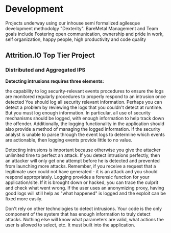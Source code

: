 # Development
Projects underway using our inhouse semi formalized agilesque development methodolgy "Dexterity". BareMetal Management and Team goals include Fostering open communication, ownership and pride in work, self organization, happy people, high productivity and code quality


## Attrition.IO Top Tier Project 

### Distributed and Aggregated IPS

__Detecting intrusions requires three elements:__

the capability to log security-relevant events
procedures to ensure the logs are monitored regularly
procedures to properly respond to an intrusion once detected
You should log all security relevant information. Perhaps you can detect a problem by reviewing the logs that you couldn't detect at runtime. But you must log enough information. In particular, all use of security mechanisms should be logged, with enough information to help track down the offender. Additionally, the logging functionality in the application should also provide a method of managing the logged information. If the security analyst is unable to parse through the event logs to determine which events are actionable, then logging events provide little to no value.

Detecting intrusions is important because otherwise you give the attacker unlimited time to perfect an attack. If you detect intrusions perfectly, then an attacker will only get one attempt before he is detected and prevented from launching more attacks. Remember, if you receive a request that a legitimate user could not have generated - it is an attack and you should respond appropriately. Logging provides a forensic function for your application/site. If it is brought down or hacked, you can trace the culprit and check what went wrong. If the user uses an anonymizing proxy, having good logs will still help as "what happened" is logged and the exploit can be fixed more easily.

Don't rely on other technologies to detect intrusions. Your code is the only component of the system that has enough information to truly detect attacks. Nothing else will know what parameters are valid, what actions the user is allowed to select, etc. It must built into the application.
